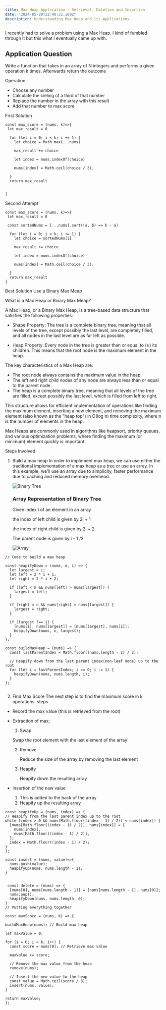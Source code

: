 ```yaml
---
title: Max Heap Application - Retrieval, Deletion and Insertion
date: "2024-05-29T22:40:32.169Z"
description: Understanding Max Heap and its Applications.
---
```


I recently had to solve a problem using a Max Heap. I kind of fumbled through it but this what I eventually came up with. 

## Application Question

Write a function that takes in an array of N integers and performs a given operation k times. Afterwards return the outcome

Operation: 
- Choose any number
- Calculate the cieling of a third of that number
- Replace the number in the array with this result
- Add that number to max score

First Solution

```
const max_score = (nums, k)=>{
 let max_result = 0

  for (let i = 0; i < k; i += 1) {
    let choice = Math.max(...nums)

    max_result += choice

    let index = nums.indexOf(choice)

    nums[index] = Math.ceil(choice / 3);

  }
  return max_result


}
```

Second Attempt

```
const max_score = (nums, k)=>{
 let max_result = 0

 const sortedNums = [...nums].sort((a, b) => b - a)

  for (let i = 0; i < k; i += 1) {
    let choice = sortedNums[i] 
    
    max_result += choice

    let index = nums.indexOf(choice)

    nums[index] = Math.ceil(choice / 3);

  }
  return max_result
}
```

Best Solution
Use a Binary Max Meap

What is a Max Heap or Binary Max Meap?

A Max Heap, or a Binary Max Heap, is a tree-based data structure that satisfies the following properties:


  - Shape Property: The tree is a complete binary tree, meaning that all levels of the tree, except possibly the last level, are completely filled, and all nodes in the last level are as far left as possible.

  - Heap Property: Every node in the tree is greater than or equal to (≥) its children. This means that the root node is the maximum element in the heap.

The key characteristics of a Max Heap are:

  - The root node always contains the maximum value in the heap.
  - The left and right child nodes of any node are always less than or equal to the parent node.
  - The heap is a complete binary tree, meaning that all levels of the tree are filled, except possibly the last level, which is filled from left to right.

This structure allows for efficient implementation of operations like finding the maximum element, inserting a new element, and removing the maximum element (also known as the "heap top") in O(log n) time complexity, where n is the number of elements in the heap.

Max Heaps are commonly used in algorithms like heapsort, priority queues, and various optimization problems, where finding the maximum (or minimum) element quickly is important.
 
Steps Involved:
1. Build a max heap
     In order to implement max heap, we can use either the traditional implementation of a max heap as a tree or use an array. In this example, we'll use an array due to simplicity, faster performance due to caching and reduced memory overhead.

     ![Binary Tree](../images/binary-tree.jpg)

     ### Array Representation of Binary Tree

     Given index i of an element in an array 
     
     the index of left child is given by 2i + 1

     the index of right child is given by 2i + 2

     The parent node is given by i - 1 /2

     ![Array](../images/array.jpg)

```
// Code to build a max heap
     
const heapifyDown = (nums, n, i) => {
  let largest = i;
  let left = 2 * i + 1;
  let right = 2 * i + 2;

  if (left < n && nums[left] > nums[largest]) {
    largest = left;
  }

  if (right < n && nums[right] > nums[largest]) {
    largest = right;
  }

  if (largest !== i) {
    [nums[i], nums[largest]] = [nums[largest], nums[i]];
    heapifyDown(nums, n, largest);
  }
};

const buildMaxHeap = (nums) => {
  const lastParentIndex = Math.floor((nums.length - 2) / 2);

  // Heapify down from the last parent index(non-leaf node) up to the root
  for (let i = lastParentIndex; i >= 0; i -= 1) {
    heapifyDown(nums, nums.length, i);
  }
};
     
```

2. Find Max Score
  The next step is to find the maximum score in k operations.
  steps
  - Record the max value (this is retrieved from the root)
  - Extraction of max;
    1. Swap

      Swap the root element with the last element of the array

    2. Remove

       Reduce the size of the array by removing the last element
    3. Heapify

       Heapify down the resulting array
  - Insertion of the new value

    1. This is added to the back of the array
    2. Heapify up the resulting array


  ``` 
  const heapifyUp = (nums, index) => {
  // Heapify from the last parent index up to the root
  while (index > 0 && nums[Math.floor((index - 1) / 2)] < nums[index]) {
    [nums[Math.floor((index - 1) / 2)], nums[index]] = [
      nums[index],
      nums[Math.floor((index - 1) / 2)],
    ];
    index = Math.floor((index - 1) / 2);
  }
 };

  const insert = (nums, value)=>{
    nums.push(value);
    heapifyUp(nums, nums.length - 1);
 }


   const delete = (nums) => {
    [nums[0], nums[nums.length - 1]] = [nums[nums.length - 1], nums[0]];
    nums.pop();
    heapifyDown(nums, nums.length, 0);
  }
// Putting everything together
  
const maxScore = (nums, k) => {

  buildMaxHeap(nums); // Build max heap

  let maxValue = 0;

  for (i = 0; i < k; i++) {
    const score = nums[0]; // Retrieve max value

    maxValue += score;

    // Remove the max value from the heap
    remove(nums);

    // Insert the new value to the heap
    const value = Math.ceil(score / 3);
    insert(nums, value);
  }

  return maxValue;
};


  ```


